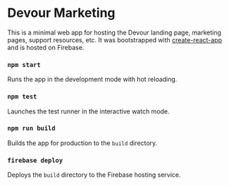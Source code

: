 # Devour Marketing
This is a minimal web app for hosting the Devour landing page, marketing pages, support resources, etc. It was bootstrapped with [create-react-app](https://github.com/facebook/create-react-app) and is hosted on Firebase.

### `npm start`

Runs the app in the development mode with hot reloading.

### `npm test`

Launches the test runner in the interactive watch mode.

### `npm run build`

Builds the app for production to the `build` directory.

### `firebase deploy`

Deploys the `build` directory to the Firebase hosting service.
